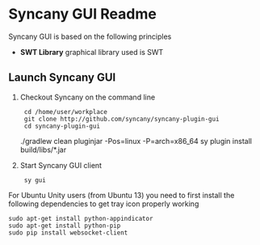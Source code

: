 Syncany GUI Readme
==================

Syncany GUI is based on the following principles

- **SWT Library** graphical library used is SWT

Launch Syncany GUI
------------------

1. Checkout Syncany on the command line 

        cd /home/user/workplace
        git clone http://github.com/syncany/syncany-plugin-gui
        cd syncany-plugin-gui
	./gradlew clean pluginjar -Pos=linux -P=arch=x86_64
	sy plugin install build/libs/*.jar
		
2. Start Syncany GUI client

        sy gui
		
For Ubuntu Unity users (from Ubuntu 13) you need to first install the following dependencies to get tray icon properly working
	
	sudo apt-get install python-appindicator
	sudo apt-get install python-pip
	sudo pip install websocket-client
      
